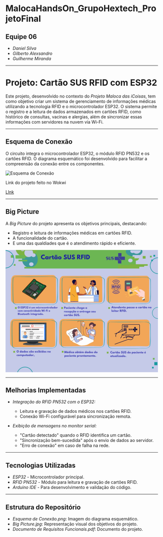 # MalocaHandsOn_GrupoHextech_ProjetoFinal

## Equipe 06  
- *Daniel Silva*  
- *Gilberto Alexsandro*  
- *Guilherme Miranda*  

---

# Projeto: Cartão SUS RFID com ESP32  

Este projeto, desenvolvido no contexto do *Projeto Maloca das iCoisas*, tem como objetivo criar um sistema de gerenciamento de informações médicas utilizando a tecnologia RFID e o microcontrolador ESP32. O sistema permite o registro e a leitura de dados armazenados em cartões RFID, como histórico de consultas, vacinas e alergias, além de sincronizar essas informações com servidores na nuvem via Wi-Fi.  

---

## Esquema de Conexão  
O circuito integra o microcontrolador ESP32, o módulo RFID PN532 e os cartões RFID. O diagrama esquemático foi desenvolvido para facilitar a compreensão da conexão entre os componentes.  

![Esquema de Conexão](Aula%2005/Esquema%20de%20Conexão.png)  

Link do projeto feito no Wokwi

[LInk](https://wokwi.com/projects/417202551334105089)  

---

## Big Picture  
A *Big Picture* do projeto apresenta os objetivos principais, destacando:  
- Registro e leitura de informações médicas em cartões RFID.  
- A funcionalidade do cartão.  
- E uma das qualdiades que é o atendimento rápido e eficiente.  

![Big Picture](Aula%2005/Big%20Picture.jpg)  

---

## Melhorias Implementadas  
- *Integração do RFID PN532 com o ESP32:*  
  - Leitura e gravação de dados médicos nos cartões RFID.  
  - Conexão Wi-Fi configurável para sincronização remota.  
  
- *Exibição de mensagens no monitor serial:*  
  - "Cartão detectado" quando o RFID identifica um cartão.  
  - "Sincronização bem-sucedida" após o envio de dados ao servidor.  
  - "Erro de conexão" em caso de falha na rede.  


---

## Tecnologias Utilizadas  
- *ESP32* - Microcontrolador principal.  
- *RFID PN532* - Módulo para leitura e gravação de cartões RFID.  
- *Arduino IDE* - Para desenvolvimento e validação do código.  

---

## Estrutura do Repositório  
- *Esquema de Conexão.png*: Imagem do diagrama esquemático.  
- *Big Picture.jpg*: Representação visual dos objetivos do projeto.  
- *Documento de Requisitos Funcionais.pdf*: Documento do projeto.  
